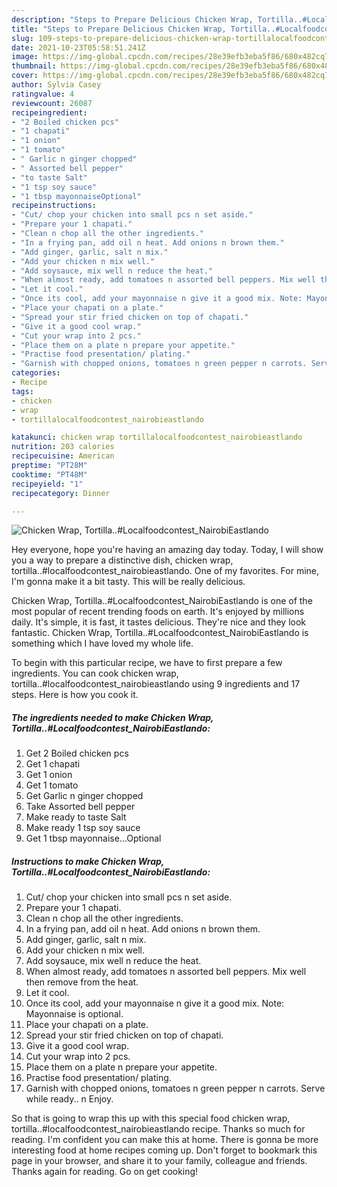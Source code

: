 ```yaml
---
description: "Steps to Prepare Delicious Chicken Wrap, Tortilla..#Localfoodcontest_NairobiEastlando"
title: "Steps to Prepare Delicious Chicken Wrap, Tortilla..#Localfoodcontest_NairobiEastlando"
slug: 109-steps-to-prepare-delicious-chicken-wrap-tortillalocalfoodcontest-nairobieastlando
date: 2021-10-23T05:58:51.241Z
image: https://img-global.cpcdn.com/recipes/28e39efb3eba5f86/680x482cq70/chicken-wrap-tortillalocalfoodcontest_nairobieastlando-recipe-main-photo.jpg
thumbnail: https://img-global.cpcdn.com/recipes/28e39efb3eba5f86/680x482cq70/chicken-wrap-tortillalocalfoodcontest_nairobieastlando-recipe-main-photo.jpg
cover: https://img-global.cpcdn.com/recipes/28e39efb3eba5f86/680x482cq70/chicken-wrap-tortillalocalfoodcontest_nairobieastlando-recipe-main-photo.jpg
author: Sylvia Casey
ratingvalue: 4
reviewcount: 26087
recipeingredient:
- "2 Boiled chicken pcs"
- "1 chapati"
- "1 onion"
- "1 tomato"
- " Garlic n ginger chopped"
- " Assorted bell pepper"
- "to taste Salt"
- "1 tsp soy sauce"
- "1 tbsp mayonnaiseOptional"
recipeinstructions:
- "Cut/ chop your chicken into small pcs n set aside."
- "Prepare your 1 chapati."
- "Clean n chop all the other ingredients."
- "In a frying pan, add oil n heat. Add onions n brown them."
- "Add ginger, garlic, salt n mix."
- "Add your chicken n mix well."
- "Add soysauce, mix well n reduce the heat."
- "When almost ready, add tomatoes n assorted bell peppers. Mix well then remove from the heat."
- "Let it cool."
- "Once its cool, add your mayonnaise n give it a good mix. Note: Mayonnaise is optional."
- "Place your chapati on a plate."
- "Spread your stir fried chicken on top of chapati."
- "Give it a good cool wrap."
- "Cut your wrap into 2 pcs."
- "Place them on a plate n prepare your appetite."
- "Practise food presentation/ plating."
- "Garnish with chopped onions, tomatoes n green pepper n carrots. Serve while ready.. n Enjoy."
categories:
- Recipe
tags:
- chicken
- wrap
- tortillalocalfoodcontest_nairobieastlando

katakunci: chicken wrap tortillalocalfoodcontest_nairobieastlando 
nutrition: 203 calories
recipecuisine: American
preptime: "PT28M"
cooktime: "PT48M"
recipeyield: "1"
recipecategory: Dinner

---
```



![Chicken Wrap, Tortilla..#Localfoodcontest_NairobiEastlando](https://img-global.cpcdn.com/recipes/28e39efb3eba5f86/680x482cq70/chicken-wrap-tortillalocalfoodcontest_nairobieastlando-recipe-main-photo.jpg)

Hey everyone, hope you're having an amazing day today. Today, I will show you a way to prepare a distinctive dish, chicken wrap, tortilla..#localfoodcontest_nairobieastlando. One of my favorites. For mine, I'm gonna make it a bit tasty. This will be really delicious.



Chicken Wrap, Tortilla..#Localfoodcontest_NairobiEastlando is one of the most popular of recent trending foods on earth. It's enjoyed by millions daily. It's simple, it is fast, it tastes delicious. They're nice and they look fantastic. Chicken Wrap, Tortilla..#Localfoodcontest_NairobiEastlando is something which I have loved my whole life.


To begin with this particular recipe, we have to first prepare a few ingredients. You can cook chicken wrap, tortilla..#localfoodcontest_nairobieastlando using 9 ingredients and 17 steps. Here is how you cook it.

<!--inarticleads1-->

##### The ingredients needed to make Chicken Wrap, Tortilla..#Localfoodcontest_NairobiEastlando:

1. Get 2 Boiled chicken pcs
1. Get 1 chapati
1. Get 1 onion
1. Get 1 tomato
1. Get  Garlic n ginger chopped
1. Take  Assorted bell pepper
1. Make ready to taste Salt
1. Make ready 1 tsp soy sauce
1. Get 1 tbsp mayonnaise...Optional




<!--inarticleads2-->

##### Instructions to make Chicken Wrap, Tortilla..#Localfoodcontest_NairobiEastlando:

1. Cut/ chop your chicken into small pcs n set aside.
1. Prepare your 1 chapati.
1. Clean n chop all the other ingredients.
1. In a frying pan, add oil n heat. Add onions n brown them.
1. Add ginger, garlic, salt n mix.
1. Add your chicken n mix well.
1. Add soysauce, mix well n reduce the heat.
1. When almost ready, add tomatoes n assorted bell peppers. Mix well then remove from the heat.
1. Let it cool.
1. Once its cool, add your mayonnaise n give it a good mix. Note: Mayonnaise is optional.
1. Place your chapati on a plate.
1. Spread your stir fried chicken on top of chapati.
1. Give it a good cool wrap.
1. Cut your wrap into 2 pcs.
1. Place them on a plate n prepare your appetite.
1. Practise food presentation/ plating.
1. Garnish with chopped onions, tomatoes n green pepper n carrots. Serve while ready.. n Enjoy.




So that is going to wrap this up with this special food chicken wrap, tortilla..#localfoodcontest_nairobieastlando recipe. Thanks so much for reading. I'm confident you can make this at home. There is gonna be more interesting food at home recipes coming up. Don't forget to bookmark this page in your browser, and share it to your family, colleague and friends. Thanks again for reading. Go on get cooking!
